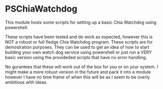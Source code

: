 # PSChiaWatchdog
This module hosts some scripts for setting up a basic Chia Watchdog using powershell.

These scripts have been tested and do work as expected, however this is NOT a robust or full fledge Chia Watchdog program. These scripts are for demostration purposes. They can be used to get an idea of how to start building your own watch dog service using powershell or just run a VERY basic version using the provideded scripts that have no error handling.

No gurantees that these will work out of the box for you or on your system. I might make a more robust version in the future and pack it into a module however I have no time frame of when this will be as I seem to be overly ambitious with ideas.

